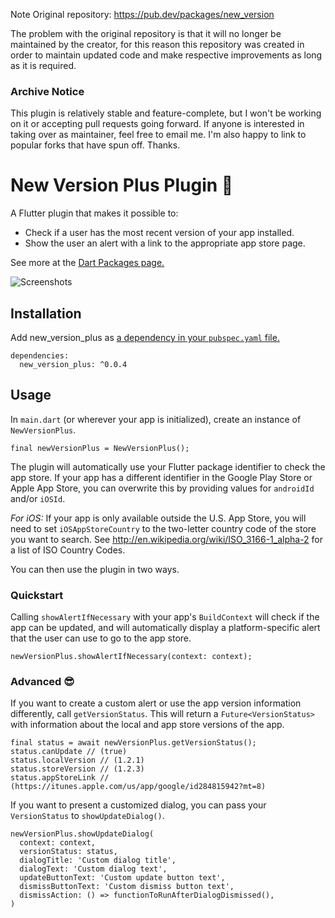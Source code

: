 Note
Original repository: https://pub.dev/packages/new_version

The problem with the original repository is that it will no longer be maintained by the creator, for this reason this repository was created in order to maintain updated code and make respective improvements as long as it is required.

### Archive Notice
This plugin is relatively stable and feature-complete, but I won't be working on it or accepting pull requests going forward. If anyone is interested in taking over as maintainer, feel free to email me. I'm also happy to link to popular forks that have spun off. Thanks.

# New Version Plus Plugin 🎉

A Flutter plugin that makes it possible to:
* Check if a user has the most recent version of your app installed.
* Show the user an alert with a link to the appropriate app store page.

See more at the [Dart Packages page.](https://pub.dartlang.org/packages/new_version_plus)

![Screenshots](screenshots/both.png)

## Installation
Add new_version_plus as [a dependency in your `pubspec.yaml` file.](https://flutter.io/using-packages/)
```
dependencies:
  new_version_plus: ^0.0.4
```

## Usage
In `main.dart` (or wherever your app is initialized), create an instance of `NewVersionPlus`.

`final newVersionPlus = NewVersionPlus();`

The plugin will automatically use your Flutter package identifier to check the app store. If your app has a different identifier in the Google Play Store or Apple App Store, you can overwrite this by providing values for `androidId` and/or `iOSId`.

*For iOS:* If your app is only available outside the U.S. App Store, you will need to set `iOSAppStoreCountry` to the two-letter country code of the store you want to search. See http://en.wikipedia.org/wiki/ISO_3166-1_alpha-2 for a list of ISO Country Codes.

You can then use the plugin in two ways.

### Quickstart
Calling `showAlertIfNecessary` with your app's `BuildContext` will check if the app can be updated, and will automatically display a platform-specific alert that the user can use to go to the app store.

`newVersionPlus.showAlertIfNecessary(context: context);`

### Advanced 😎
If you want to create a custom alert or use the app version information differently, call `getVersionStatus`. This will return a `Future<VersionStatus>` with information about the local and app store versions of the app.
```
final status = await newVersionPlus.getVersionStatus();
status.canUpdate // (true)
status.localVersion // (1.2.1)
status.storeVersion // (1.2.3)
status.appStoreLink // (https://itunes.apple.com/us/app/google/id284815942?mt=8)
```

If you want to present a customized dialog, you can pass your `VersionStatus` to `showUpdateDialog()`.
```
newVersionPlus.showUpdateDialog(
  context: context, 
  versionStatus: status,
  dialogTitle: 'Custom dialog title',
  dialogText: 'Custom dialog text',
  updateButtonText: 'Custom update button text',
  dismissButtonText: 'Custom dismiss button text',
  dismissAction: () => functionToRunAfterDialogDismissed(),
)
```
